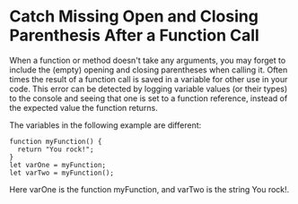 # Catch Missing Open and Closing Parenthesis After a Function Call

When a function or method doesn't take any arguments, you may forget to include the (empty) opening and closing parentheses when calling it. Often times the result of a function call is saved in a variable for other use in your code. This error can be detected by logging variable values (or their types) to the console and seeing that one is set to a function reference, instead of the expected value the function returns.

The variables in the following example are different:

```
function myFunction() {
  return "You rock!";
}
let varOne = myFunction;
let varTwo = myFunction();
```

Here varOne is the function myFunction, and varTwo is the string You rock!.
